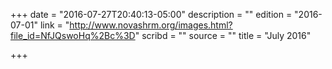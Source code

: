 +++
date = "2016-07-27T20:40:13-05:00"
description = ""
edition = "2016-07-01"
link = "http://www.novashrm.org/images.html?file_id=NfJQswoHq%2Bc%3D"
scribd = ""
source = ""
title = "July 2016"

+++

